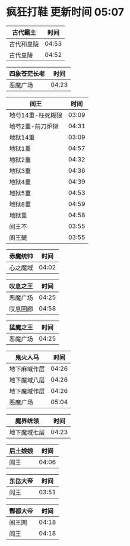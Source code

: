 # 疯狂打鞋 更新时间 05:07

| 古代霸主   | 时间    |
|--------|-------|
| 古代和皇陵 | 04:53 |
| 古代皇陵 | 04:52 |

| 四象苍茫长老   | 时间    |
|--------|-------|
| 恶魔广场 | 04:23 |

| 间王   | 时间    |
|--------|-------|
| 地芍14重-枉死糊狼 | 03:09 |
| 地芍2重-前刀炉狱 | 04:31 |
| 地狱14重 | 03:09 |
| 地狱1重 | 04:57 |
| 地狱2重 | 04:32 |
| 地狱3重 | 04:36 |
| 地狱4重 | 04:39 |
| 地狱5重 | 04:53 |
| 地狱8重 | 04:59 |
| 地狱重 | 04:58 |
| 间王不 | 03:55 |
| 间王兢 | 03:55 |

| 赤魔统帅   | 时间    |
|--------|-------|
| 心之魔域 | 04:02 |

| 叹息之王   | 时间    |
|--------|-------|
| 恶魔广场 | 04:25 |
| 叹息回廊 | 04:58 |

| 猛魔之王   | 时间    |
|--------|-------|
| 恶魔广场 | 04:25 |

| 鬼火人马   | 时间    |
|--------|-------|
| 地下麻域作层 | 04:26 |
| 地下魔域八层 | 04:26 |
| 地下魔域作层 | 04:26 |
| 恶魔广场 | 05:04 |

| 魔界统领   | 时间    |
|--------|-------|
| 地下魔域七层 | 04:23 |

| 后土娘娘   | 时间    |
|--------|-------|
| 阎王 | 04:06 |

| 东岳大帝   | 时间    |
|--------|-------|
| 阎王 | 03:51 |

| 酆都大帝   | 时间    |
|--------|-------|
| 间王网 | 04:18 |
| 阎王 | 04:18 |